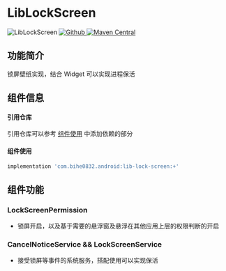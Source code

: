 # LibLockScreen

![LibLockScreen](https://img.shields.io/badge/AndroidAppFactory-LibLockScreen-brightgreen)
[ ![Github](https://img.shields.io/badge/Github-LibLockScreen-brightgreen?style=social) ](https://github.com/bihe0832/AndroidAppFactory/tree/master/LibLockScreen)
[ ![Maven Central](https://img.shields.io/maven-central/v/com.bihe0832.android/lib-lock-screen)](https://search.maven.org/artifact/com.bihe0832.android/lib-lock-screen)

## 功能简介

锁屏壁纸实现，结合 Widget 可以实现进程保活

## 组件信息

#### 引用仓库

引用仓库可以参考 [组件使用](./../start.md) 中添加依赖的部分

#### 组件使用

```groovy
implementation 'com.bihe0832.android:lib-lock-screen:+'
```

## 组件功能

### LockScreenPermission

- 锁屏开启，以及基于需要的悬浮窗及悬浮在其他应用上层的权限判断的开启

### CancelNoticeService && LockScreenService

- 接受锁屏等事件的系统服务，搭配使用可以实现保活
